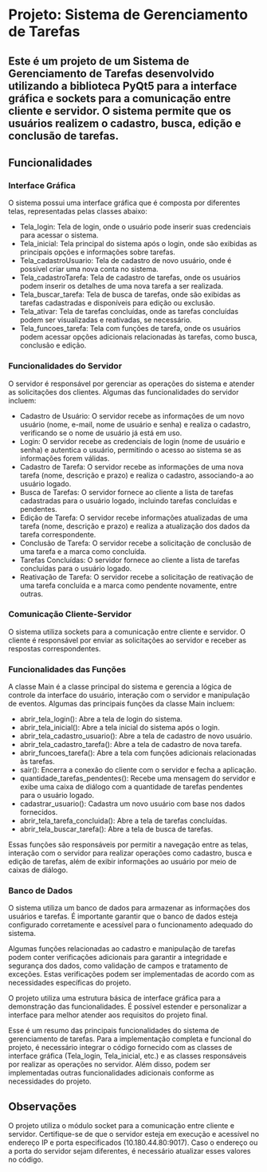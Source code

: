 # Projeto: Sistema de Gerenciamento de Tarefas

## Este é um projeto de um Sistema de Gerenciamento de Tarefas desenvolvido utilizando a biblioteca PyQt5 para a interface gráfica e sockets para a comunicação entre cliente e servidor. O sistema permite que os usuários realizem o cadastro, busca, edição e conclusão de tarefas.

## Funcionalidades

### Interface Gráfica
O sistema possui uma interface gráfica que é composta por diferentes telas, representadas pelas classes abaixo:

- Tela_login: Tela de login, onde o usuário pode inserir suas credenciais para acessar o sistema.
- Tela_inicial: Tela principal do sistema após o login, onde são exibidas as principais opções e informações sobre tarefas.
- Tela_cadastroUsuario: Tela de cadastro de novo usuário, onde é possível criar uma nova conta no sistema.
- Tela_cadastroTarefa: Tela de cadastro de tarefas, onde os usuários podem inserir os detalhes de uma nova tarefa a ser realizada.
- Tela_buscar_tarefa: Tela de busca de tarefas, onde são exibidas as tarefas cadastradas e disponíveis para edição ou exclusão.
- Tela_ativar: Tela de tarefas concluídas, onde as tarefas concluídas podem ser visualizadas e reativadas, se necessário.
- Tela_funcoes_tarefa: Tela com funções de tarefa, onde os usuários podem acessar opções adicionais relacionadas às tarefas, como busca, conclusão e edição.

### Funcionalidades do Servidor
O servidor é responsável por gerenciar as operações do sistema e atender as solicitações dos clientes. Algumas das funcionalidades do servidor incluem:

- Cadastro de Usuário: O servidor recebe as informações de um novo usuário (nome, e-mail, nome de usuário e senha) e realiza o cadastro, verificando se o nome de usuário já está em uso.
- Login: O servidor recebe as credenciais de login (nome de usuário e senha) e autentica o usuário, permitindo o acesso ao sistema se as informações forem válidas.
- Cadastro de Tarefa: O servidor recebe as informações de uma nova tarefa (nome, descrição e prazo) e realiza o cadastro, associando-a ao usuário logado.
- Busca de Tarefas: O servidor fornece ao cliente a lista de tarefas cadastradas para o usuário logado, incluindo tarefas concluídas e pendentes.
- Edição de Tarefa: O servidor recebe informações atualizadas de uma tarefa (nome, descrição e prazo) e realiza a atualização dos dados da tarefa correspondente.
- Conclusão de Tarefa: O servidor recebe a solicitação de conclusão de uma tarefa e a marca como concluída.
- Tarefas Concluídas: O servidor fornece ao cliente a lista de tarefas concluídas para o usuário logado.
- Reativação de Tarefa: O servidor recebe a solicitação de reativação de uma tarefa concluída e a marca como pendente novamente, entre outras.

### Comunicação Cliente-Servidor
O sistema utiliza sockets para a comunicação entre cliente e servidor. O cliente é responsável por enviar as solicitações ao servidor e receber as respostas correspondentes.

### Funcionalidades das Funções
A classe Main é a classe principal do sistema e gerencia a lógica de controle da interface do usuário, interação com o servidor e manipulação de eventos. Algumas das principais funções da classe Main incluem:

- abrir_tela_login(): Abre a tela de login do sistema.
- abrir_tela_inicial(): Abre a tela inicial do sistema após o login.
- abrir_tela_cadastro_usuario(): Abre a tela de cadastro de novo usuário.
- abrir_tela_cadastro_tarefa(): Abre a tela de cadastro de nova tarefa.
- abrir_funcoes_tarefa(): Abre a tela com funções adicionais relacionadas às tarefas.
- sair(): Encerra a conexão do cliente com o servidor e fecha a aplicação.
- quantidade_tarefas_pendentes(): Recebe uma mensagem do servidor e exibe uma caixa de diálogo com a quantidade de tarefas pendentes para o usuário logado.
- cadastrar_usuario(): Cadastra um novo usuário com base nos dados fornecidos.
- abrir_tela_tarefa_concluida(): Abre a tela de tarefas concluídas.
- abrir_tela_buscar_tarefa(): Abre a tela de busca de tarefas.

Essas funções são responsáveis por permitir a navegação entre as telas, interação com o servidor para realizar operações como cadastro, busca e edição de tarefas, além de exibir informações ao usuário por meio de caixas de diálogo.

### Banco de Dados
O sistema utiliza um banco de dados para armazenar as informações dos usuários e tarefas. É importante garantir que o banco de dados esteja configurado corretamente e acessível para o funcionamento adequado do sistema.

Algumas funções relacionadas ao cadastro e manipulação de tarefas podem conter verificações adicionais para garantir a integridade e segurança dos dados, como validação de campos e tratamento de exceções. Estas verificações podem ser implementadas de acordo com as necessidades específicas do projeto.

O projeto utiliza uma estrutura básica de interface gráfica para a demonstração das funcionalidades. É possível estender e personalizar a interface para melhor atender aos requisitos do projeto final.

Esse é um resumo das principais funcionalidades do sistema de gerenciamento de tarefas. Para a implementação completa e funcional do projeto, é necessário integrar o código fornecido com as classes de interface gráfica (Tela_login, Tela_inicial, etc.) e as classes responsáveis por realizar as operações no servidor. Além disso, podem ser implementadas outras funcionalidades adicionais conforme as necessidades do projeto.

## Observações
O projeto utiliza o módulo socket para a comunicação entre cliente e servidor. Certifique-se de que o servidor esteja em execução e acessível no endereço IP e porta especificados (10.180.44.80:9017). Caso o endereço ou a porta do servidor sejam diferentes, é necessário atualizar esses valores no código.
